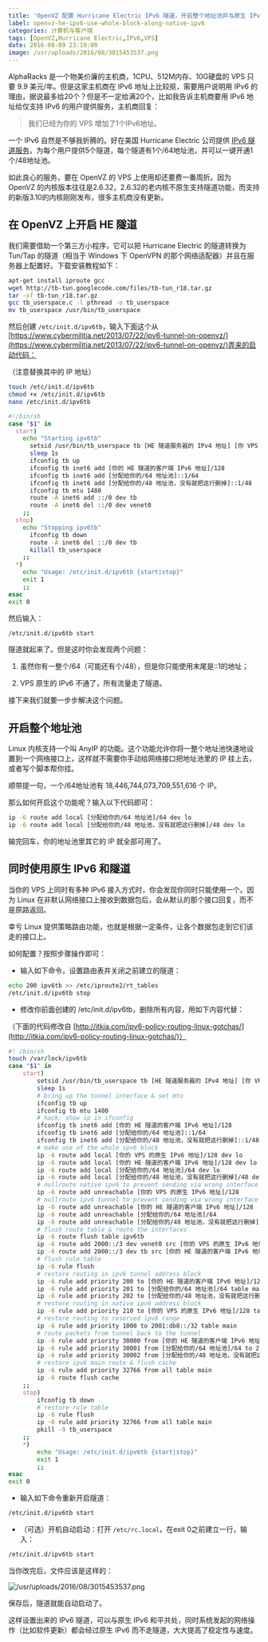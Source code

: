 ```yaml
---
title: 'OpenVZ 配置 Hurricane Electric IPv6 隧道，开启整个地址池并与原生 IPv6 共同使用'
label: openvz-he-ipv6-use-whole-block-along-native-ipv6
categories: 计算机与客户端
tags: [OpenVZ,Hurricane Electric,IPv6,VPS]
date: 2016-08-09 23:19:00
image: /usr/uploads/2016/08/3015453537.png
---
```

AlphaRacks 是一个物美价廉的主机商，1CPU、512M内存、10G硬盘的 VPS 只要 9.9 美元/年。但是这家主机商在 IPv6 地址上比较抠，需要用户说明用 IPv6 的理由，据说最多给20个？但是不一定给满20个，比如我告诉主机商要用 IPv6 地址给仅支持 IPv6 的用户提供服务，主机商回复：

> 我们已经为你的 VPS 增加了1个IPv6地址。

一个 IPv6 自然是不够我折腾的。好在美国 Hurricane Electric 公司提供 [IPv6 隧道服务](https://tunnelbroker.net/)，为每个用户提供5个隧道，每个隧道有1个/64地址池，并可以一键开通1个/48地址池。

如此良心的服务，要在 OpenVZ 的 VPS 上使用却还要费一番周折。因为 OpenVZ 的内核版本往往是2.6.32，2.6.32的老内核不原生支持隧道功能，而支持的新版3.10的内核刚刚发布，很多主机商没有更新。

在 OpenVZ 上开启 HE 隧道
----------------------

我们需要借助一个第三方小程序，它可以把 Hurricane Electric 的隧道转换为 Tun/Tap 的隧道（相当于 Windows 下 OpenVPN 的那个网络适配器）并且在服务器上配置好。下载安装教程如下：

```bash
apt-get install iproute gcc
wget http://tb-tun.googlecode.com/files/tb-tun_r18.tar.gz
tar -xf tb-tun_r18.tar.gz
gcc tb_userspace.c -l pthread -o tb_userspace
mv tb_userspace /usr/bin/tb_userspace
```

然后创建 `/etc/init.d/ipv6tb`，输入下面这个从[https://www.cybermilitia.net/2013/07/22/ipv6-tunnel-on-openvz/](https://www.cybermilitia.net/2013/07/22/ipv6-tunnel-on-openvz/)弄来的启动代码：

（注意替换其中的 IP 地址）

```bash
touch /etc/init.d/ipv6tb
chmod +x /etc/init.d/ipv6tb
nano /etc/init.d/ipv6tb
```

```bash
#!/bin/sh
case "$1" in
  start)
    echo "Starting ipv6tb"
      setsid /usr/bin/tb_userspace tb [HE 隧道服务器的 IPv4 地址] [你 VPS 的 IPv4 地址] sit > /dev/null 2>&1 &
      sleep 1s
      ifconfig tb up
      ifconfig tb inet6 add [你的 HE 隧道的客户端 IPv6 地址]/128
      ifconfig tb inet6 add [分配给你的/64 地址池]::1/64
      ifconfig tb inet6 add [分配给你的/48 地址池，没有就把这行删掉]::1/48
      ifconfig tb mtu 1480
      route -A inet6 add ::/0 dev tb
      route -A inet6 del ::/0 dev venet0
    ;;
  stop)
    echo "Stopping ipv6tb"
      ifconfig tb down
      route -A inet6 del ::/0 dev tb
      killall tb_userspace
    ;;
  *)
    echo "Usage: /etc/init.d/ipv6tb {start|stop}"
    exit 1
    ;;
esac
exit 0
```

然后输入：

```bash
/etc/init.d/ipv6tb start
```

隧道就起来了。但是这时你会发现两个问题：

1. 虽然你有一整个/64（可能还有个/48），但是你只能使用末尾是::1的地址；

2. VPS 原生的 IPv6 不通了，所有流量走了隧道。

接下来我们就要一步步解决这个问题。

开启整个地址池
------------

Linux 内核支持一个叫 AnyIP 的功能。这个功能允许你将一整个地址池快速地设置到一个网络接口上，这样就不需要你手动给网络接口把地址池里的 IP 挂上去，或者写个脚本帮你挂。

顺带提一句，一个/64地址池有 18,446,744,073,709,551,616 个 IP。

那么如何开启这个功能呢？输入以下代码即可：

```bash
ip -6 route add local [分配给你的/64 地址池]/64 dev lo
ip -6 route add local [分配给你的/48 地址池，没有就把这行删掉]/48 dev lo
```

输完回车，你的地址池里其它的 IP 就全部可用了。

同时使用原生 IPv6 和隧道
---------------------

当你的 VPS 上同时有多种 IPv6 接入方式时，你会发现你同时只能使用一个。因为 Linux 在非默认网络接口上接收到数据包后，会从默认的那个接口回复，而不是原路返回。

幸亏 Linux 提供策略路由功能，也就是根据一定条件，让各个数据包走到它们该走的接口上。

如何配置？按照步骤操作即可：

- 输入如下命令，设置路由表并关闭之前建立的隧道：

```bash
echo 200 ipv6tb >> /etc/iproute2/rt_tables
/etc/init.d/ipv6tb stop
```

- 修改你前面创建的 <span class="text-primary">/etc/init.d/ipv6tb</span>，删除所有内容，用如下内容代替：

（下面的代码修改自 [http://itkia.com/ipv6-policy-routing-linux-gotchas/](http://itkia.com/ipv6-policy-routing-linux-gotchas/)）

```bash
#! /bin/sh
touch /var/lock/ipv6tb
case "$1" in
    start)
        setsid /usr/bin/tb_userspace tb [HE 隧道服务器的 IPv4 地址] [你 VPS 的 IPv4 地址] sit > /dev/null 2>&1 &
        sleep 1s
        # bring up the tunnel interface & set mtu
        ifconfig tb up
        ifconfig tb mtu 1480
        # hack: show ip in ifconfig
        ifconfig tb inet6 add [你的 HE 隧道的客户端 IPv6 地址]/128
        ifconfig tb inet6 add [分配给你的/64 地址池]::1/64
        ifconfig tb inet6 add [分配给你的/48 地址池，没有就把这行删掉]::1/48
        # make use of the whole ipv6 block
        ip -6 route add local [你的 VPS 的原生 IPv6 地址]/128 dev lo
        ip -6 route add local [你的 HE 隧道的客户端 IPv6 地址]/128 dev lo
        ip -6 route add local [分配给你的/64 地址池]/64 dev lo
        ip -6 route add local [分配给你的/48 地址池，没有就把这行删掉]/48 dev lo
        # nullroute native ipv6 to prevent sending via wrong interface
        ip -6 route add unreachable [你的 VPS 的原生 IPv6 地址]/128
        # nullroute ipv6 tunnel to prevent sending via wrong interface
        ip -6 route add unreachable [你的 HE 隧道的客户端 IPv6 地址]/128
        ip -6 route add unreachable [分配给你的/64 地址池]/64
        ip -6 route add unreachable [分配给你的/48 地址池，没有就把这行删掉]/48
        # flush route table & route the interfaces
        ip -6 route flush table ipv6tb
        ip -6 route add 2000::/3 dev venet0 src [你的 VPS 的原生 IPv6 地址]
        ip -6 route add 2000::/3 dev tb src [你的 HE 隧道的客户端 IPv6 地址] table ipv6tb
        # flush rule table
        ip -6 rule flush
        # restore routing in ipv6 tunnel address block
        ip -6 rule add priority 200 to [你的 HE 隧道的客户端 IPv6 地址]/128 table main
        ip -6 rule add priority 201 to [分配给你的/64 地址池]/64 table main
        ip -6 rule add priority 202 to [分配给你的/48 地址池，没有就把这行删掉]/48 table main
        # restore routing in native ipv6 address block
        ip -6 rule add priority 210 to [你的 VPS 的原生 IPv6 地址]/128 table main
        # restore routing to reserved ipv6 range
        ip -6 rule add priority 1000 to 2001:db8::/32 table main
        # route packets from tunnel back to the tunnel
        ip -6 rule add priority 30000 from [你的 HE 隧道的客户端 IPv6 地址]/128 to 2000::/3 table ipv6tb
        ip -6 rule add priority 30001 from [分配给你的/64 地址池]/64 to 2000::/3 table ipv6tb
        ip -6 rule add priority 30002 from [分配给你的/48 地址池，没有就把这行删掉]/48 to 2000::/3 table ipv6tb
        # restore ipv6 main route & flush cache
        ip -6 rule add priority 32766 from all table main
        ip -6 route flush cache
    ;;
    stop)
        ifconfig tb down
        # restore rule table
        ip -6 rule flush
        ip -6 rule add priority 32766 from all table main
        pkill -9 tb_userspace
    ;;
    *)
        echo "Usage: /etc/init.d/ipv6tb {start|stop}"
        exit 1
        ;;
esac
exit 0
```

- 输入如下命令重新开启隧道：

```bash
/etc/init.d/ipv6tb start
```

- （可选）开机自动启动：打开 `/etc/rc.local`，在exit 0之前建立一行，输入：

```bash
/etc/init.d/ipv6tb start
```

当你改完后，文件应该是这样的：

![/usr/uploads/2016/08/3015453537.png](/usr/uploads/2016/08/3015453537.png)

保存后，隧道就能自动启动了。

这样设置出来的 IPv6 隧道，可以与原生 IPv6 和平共处，同时系统发起的网络操作（比如软件更新）都会经过原生 IPv6 而不走隧道，大大提高了稳定性与速度。
